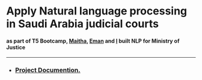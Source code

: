 # Apply Natural language processing in Saudi Arabia judicial courts
#### as part of T5 Bootcamp, [Maitha](https://github.com/Maithaq), [Eman](https://github.com/emaanhajji) and [I](https://github.com/SoaadM) built NLP for Ministry of Justice
---

- ### [Project Documention.](https://github.com/SoaadM/Ministry-of-Justice/blob/main/Document/Documentation.md)
